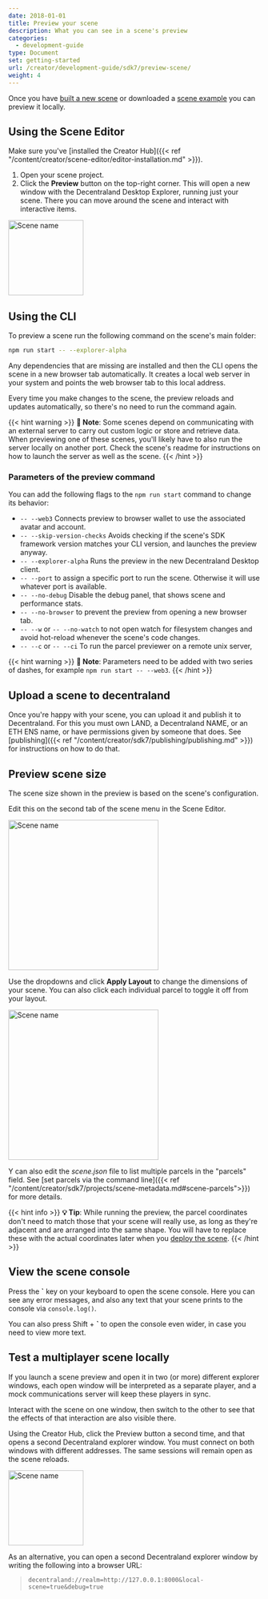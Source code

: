 ```yaml
---
date: 2018-01-01
title: Preview your scene
description: What you can see in a scene's preview
categories:
  - development-guide
type: Document
set: getting-started
url: /creator/development-guide/sdk7/preview-scene/
weight: 4
---
```


Once you have [built a new scene](https://docs.decentraland.org/#create-your-first-scene) or downloaded a [scene example](https://studios.decentraland.org/resources?sdk_version=SDK7) you can preview it locally.

## Using the Scene Editor

Make sure you've [installed the Creator Hub]({{< ref "/content/creator/scene-editor/editor-installation.md" >}}).

1. Open your scene project.
2. Click the **Preview** button on the top-right corner. This will open a new window with the Decentraland Desktop Explorer, running just your scene. There you can move around the scene and interact with interactive items.

<img src="/images/editor/preview-button.png" width="150" alt="Scene name"/>

## Using the CLI

To preview a scene run the following command on the scene's main folder:

```bash
npm run start -- --explorer-alpha
```

Any dependencies that are missing are installed and then the CLI opens the scene in a new browser tab automatically. It creates a local web server in your system and points the web browser tab to this local address.

Every time you make changes to the scene, the preview reloads and updates automatically, so there's no need to run the command again.

{{< hint warning >}}
**📔 Note**: Some scenes depend on communicating with an external server to carry out custom logic or store and retrieve data. When previewing one of these scenes, you'll likely have to also run the server locally on another port. Check the scene's readme for instructions on how to launch the server as well as the scene.
{{< /hint >}}

### Parameters of the preview command

You can add the following flags to the `npm run start` command to change its behavior:

- `-- --web3` Connects preview to browser wallet to use the associated avatar and account.
- `-- --skip-version-checks` Avoids checking if the scene's SDK framework version matches your CLI version, and launches the preview anyway.
- `-- --explorer-alpha` Runs the preview in the new Decentraland Desktop client.
- `-- --port` to assign a specific port to run the scene. Otherwise it will use whatever port is available.
- `-- --no-debug` Disable the debug panel, that shows scene and performance stats.
- `-- --no-browser` to prevent the preview from opening a new browser tab.
- `-- --w` or `-- --no-watch` to not open watch for filesystem changes and avoid hot-reload whenever the scene's code changes.
- `-- --c` or `-- --ci` To run the parcel previewer on a remote unix server,

{{< hint warning >}}
**📔 Note**: Parameters need to be added with two series of dashes, for example `npm run start -- --web3`.
{{< /hint >}}

## Upload a scene to decentraland

Once you're happy with your scene, you can upload it and publish it to Decentraland. For this you must own LAND, a Decentraland NAME, or an ETH ENS name, or have permissions given by someone that does. See [publishing]({{< ref "/content/creator/sdk7/publishing/publishing.md" >}}) for instructions on how to do that.

## Preview scene size

The scene size shown in the preview is based on the scene's configuration.

Edit this on the second tab of the scene menu in the Scene Editor.

<img src="/images/editor/scene-parcels-3x3.png" alt="Scene name" width="300"/>

Use the dropdowns and click **Apply Layout** to change the dimensions of your scene. You can also click each individual parcel to toggle it off from your layout.

<img src="/images/editor/scene-parcels-toggled.png" alt="Scene name" width="300"/>

Y can also edit the _scene.json_ file to list multiple parcels in the "parcels" field. See [set parcels via the command line]({{< ref "/content/creator/sdk7/projects/scene-metadata.md#scene-parcels">}}) for more details.

{{< hint info >}}
**💡 Tip**: While running the preview, the parcel coordinates don't need to match those that your scene will really use, as long as they're adjacent and are arranged into the same shape. You will have to replace these with the actual coordinates later when you [deploy the scene](#upload-a-scene-to-decentraland).
{{< /hint >}}

## View the scene console

Press the **\`** key on your keyboard to open the scene console. Here you can see any error messages, and also any text that your scene prints to the console via `console.log()`.

You can also press Shift + **\`** to open the console even wider, in case you need to view more text.

## Test a multiplayer scene locally

If you launch a scene preview and open it in two (or more) different explorer windows, each open window will be interpreted as a separate player, and a mock communications server will keep these players in sync.

Interact with the scene on one window, then switch to the other to see that the effects of that interaction are also visible there.

Using the Creator Hub, click the Preview button a second time, and that opens a second Decentraland explorer window. You must connect on both windows with different addresses. The same sessions will remain open as the scene reloads.

<img src="/images/editor/preview-button.png" width="150" alt="Scene name"/>

As an alternative, you can open a second Decentraland explorer window by writing the following into a browser URL:

> `decentraland://realm=http://127.0.0.1:8000&local-scene=true&debug=true`


